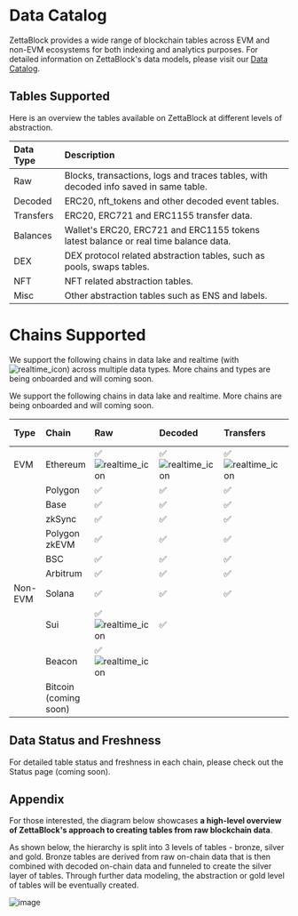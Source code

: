 # Data Catalog

ZettaBlock provides a wide range of blockchain tables across EVM and non-EVM ecosystems for both indexing and analytics purposes. 
For detailed information on ZettaBlock's data models, please visit our [Data Catalog](https://docs.zettablock.com/page/data-catalog).

## Tables Supported

Here is an overview the tables available on ZettaBlock at different levels of abstraction.

| Data Type       | Description                                                                                    |
|:----------------|:-----------------------------------------------------------------------------------------------|
| Raw             | Blocks, transactions, logs and traces tables, with decoded info saved in same table.           |
| Decoded         | ERC20, nft_tokens and other decoded event tables.                                              |
| Transfers       | ERC20, ERC721 and ERC1155 transfer data.                                                       |
| Balances        | Wallet's ERC20, ERC721 and ERC1155 tokens latest balance or real time balance data.            |
| DEX             | DEX protocol related abstraction tables, such as pools, swaps tables.                          |
| NFT             | NFT related abstraction tables.                                                                |
| Misc            | Other abstraction tables such as ENS and labels.                                               |

# Chains Supported

We support the following chains in data lake and realtime (with ![realtime_icon](https://app.zettablock.com/assets/icons/toggle.svg)) across multiple data types. More chains and types are being onboarded and will coming soon.

We support the following chains in data lake and realtime. More chains are being onboarded and will coming soon.

| Type        | Chain                 | Raw &nbsp; &nbsp; &nbsp; &nbsp; | Decoded &nbsp; &nbsp; | Transfers &nbsp;| Balances &nbsp; | DEX &nbsp; &nbsp; &nbsp; &nbsp; | NFT &nbsp; &nbsp; &nbsp; &nbsp; | Misc          |
|:------------|:----------------------|:--------------|:--------------|:--------------|:--------------|:--------------|:--------------|:--------------|
| EVM         | Ethereum              | ✅ ![realtime_icon](https://app.zettablock.com/assets/icons/toggle.svg)  | ✅ ![realtime_icon](https://app.zettablock.com/assets/icons/toggle.svg)  | ✅ ![realtime_icon](https://app.zettablock.com/assets/icons/toggle.svg)  | ✅ ![realtime_icon](https://app.zettablock.com/assets/icons/toggle.svg)  | ✅            | ✅             | ✅            |
|             | Polygon               | ✅            | ✅             | ✅            |               | ✅            | ✅             |               | 
|             | Base                  | ✅            | ✅             | ✅            |               | ✅            |               |               | 
|             | zkSync                | ✅            | ✅             | ✅            |               | ✅            |               |               | 
|             | Polygon zkEVM         | ✅            | ✅             | ✅            |               |               |               |               |
|             | BSC                   | ✅            | ✅             | ✅            |               |               |               |               |
|             | Arbitrum              | ✅            | ✅             | ✅            |               |               |               |               |
| Non-EVM     | Solana                | ✅            | ✅             | ✅            | ✅            |               |                | ✅            | 
|             | Sui                   | ✅ ![realtime_icon](https://app.zettablock.com/assets/icons/toggle.svg)  | ✅             |               |               | ✅            | ✅             |              | 
|             | Beacon                | ✅ ![realtime_icon](https://app.zettablock.com/assets/icons/toggle.svg) |               |               |               |               |               |               |
|             | Bitcoin (coming soon) |               |               |               |               |               |               |               |

## Data Status and Freshness

For detailed table status and freshness in each chain, please check out the Status page (coming soon).

## Appendix

For those interested, the diagram below showcases **a high-level overview of ZettaBlock's approach to creating tables from raw blockchain data**. 

As shown below, the hierarchy is split into 3 levels of tables - bronze, silver and gold. Bronze tables are derived from raw on-chain data that is then combined with decoded on-chain data and funneled to create the silver layer of tables. Through further data modeling, the abstraction or gold level of tables will be eventually created.

![image](https://files.readme.io/729ae3d-schema-Top_Level_View.drawio.png)
